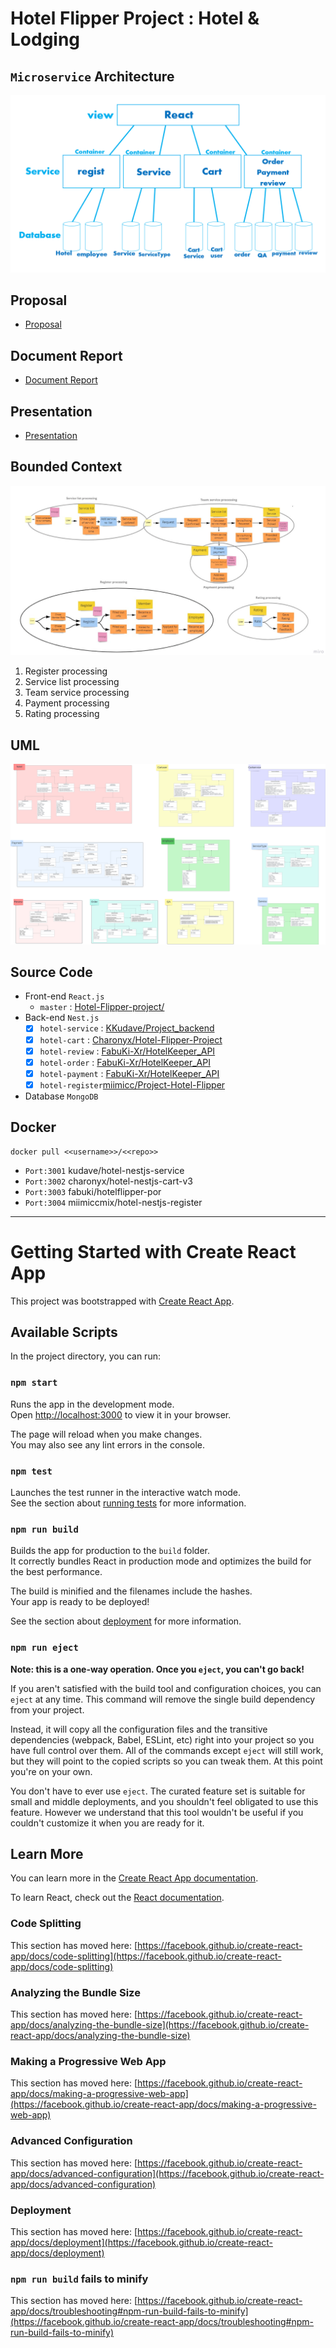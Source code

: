 # Hotel Flipper Project : Hotel & Lodging

## `Microservice` Architecture
![Microservice](https://github.com/Charonyx/Hotel-Flipper-Project_/blob/master/Microservice.png?raw=true)

## Proposal
- [Proposal]("https://github.com/Charonyx/Hotel-Flipper-Project_/blob/master/Proposal_Group08_Hotel_Flipper.pdf")

## Document Report 
- [Document Report]("https://github.com/Charonyx/Hotel-Flipper-Project_/blob/master/Hotel_Flipper_Document.pdf")

## Presentation 
- [Presentation]("https://github.com/Charonyx/Hotel-Flipper-Project_/blob/master/Hotel_Flipper_Presentation.pdf")
## Bounded Context
![Bounded Context](https://github.com/Charonyx/Hotel-Flipper-Project_/blob/master/Bounded_Context.png?raw=true)
1.	Register processing
2.	Service list processing
3.	Team service processing
4.	Payment processing
5.	Rating processing

## UML
![Bounded Context](https://github.com/Charonyx/Hotel-Flipper-Project_/blob/master/UMLsvg?raw=true)

## Source Code
- Front-end `React.js`
    - `master` : [Hotel-Flipper-project/](https://github.com/R3M1ND/Hotel-Flipper-project/tree/front-merge)
- Back-end `Nest.js`
    - [x] `hotel-service` : [KKudave/Project_backend](https://github.com/KKudave/Project_backend)
    - [x] `hotel-cart` : [Charonyx/Hotel-Flipper-Project](https://github.com/Charonyx/Hotel-Flipper-Project)
    - [x] `hotel-review` : [FabuKi-Xr/HotelKeeper_API](https://github.com/FabuKi-Xr/HotelKeeper_API)
    - [x] `hotel-order` : [FabuKi-Xr/HotelKeeper_API](https://github.com/FabuKi-Xr/HotelKeeper_API)
    - [x] `hotel-payment` : [FabuKi-Xr/HotelKeeper_API](https://github.com/FabuKi-Xr/HotelKeeper_API)
    - [x] `hotel-register`[miimicc/Project-Hotel-Flipper](https://github.com/miimicc/Project-Hotel-Flipper)
- Database `MongoDB `

## Docker
```
docker pull <<username>>/<<repo>>
```
- `Port:3001` kudave/hotel-nestjs-service
- `Port:3002` charonyx/hotel-nestjs-cart-v3
- `Port:3003` fabuki/hotelflipper-por
- `Port:3004` miimiccmix/hotel-nestjs-register


- - -


# Getting Started with Create React App

This project was bootstrapped with [Create React App](https://github.com/facebook/create-react-app).

## Available Scripts

In the project directory, you can run:

### `npm start`

Runs the app in the development mode.\
Open [http://localhost:3000](http://localhost:3000) to view it in your browser.

The page will reload when you make changes.\
You may also see any lint errors in the console.

### `npm test`

Launches the test runner in the interactive watch mode.\
See the section about [running tests](https://facebook.github.io/create-react-app/docs/running-tests) for more information.

### `npm run build`

Builds the app for production to the `build` folder.\
It correctly bundles React in production mode and optimizes the build for the best performance.

The build is minified and the filenames include the hashes.\
Your app is ready to be deployed!

See the section about [deployment](https://facebook.github.io/create-react-app/docs/deployment) for more information.

### `npm run eject`

**Note: this is a one-way operation. Once you `eject`, you can't go back!**

If you aren't satisfied with the build tool and configuration choices, you can `eject` at any time. This command will remove the single build dependency from your project.

Instead, it will copy all the configuration files and the transitive dependencies (webpack, Babel, ESLint, etc) right into your project so you have full control over them. All of the commands except `eject` will still work, but they will point to the copied scripts so you can tweak them. At this point you're on your own.

You don't have to ever use `eject`. The curated feature set is suitable for small and middle deployments, and you shouldn't feel obligated to use this feature. However we understand that this tool wouldn't be useful if you couldn't customize it when you are ready for it.

## Learn More

You can learn more in the [Create React App documentation](https://facebook.github.io/create-react-app/docs/getting-started).

To learn React, check out the [React documentation](https://reactjs.org/).

### Code Splitting

This section has moved here: [https://facebook.github.io/create-react-app/docs/code-splitting](https://facebook.github.io/create-react-app/docs/code-splitting)

### Analyzing the Bundle Size

This section has moved here: [https://facebook.github.io/create-react-app/docs/analyzing-the-bundle-size](https://facebook.github.io/create-react-app/docs/analyzing-the-bundle-size)

### Making a Progressive Web App

This section has moved here: [https://facebook.github.io/create-react-app/docs/making-a-progressive-web-app](https://facebook.github.io/create-react-app/docs/making-a-progressive-web-app)

### Advanced Configuration

This section has moved here: [https://facebook.github.io/create-react-app/docs/advanced-configuration](https://facebook.github.io/create-react-app/docs/advanced-configuration)

### Deployment

This section has moved here: [https://facebook.github.io/create-react-app/docs/deployment](https://facebook.github.io/create-react-app/docs/deployment)

### `npm run build` fails to minify

This section has moved here: [https://facebook.github.io/create-react-app/docs/troubleshooting#npm-run-build-fails-to-minify](https://facebook.github.io/create-react-app/docs/troubleshooting#npm-run-build-fails-to-minify)
